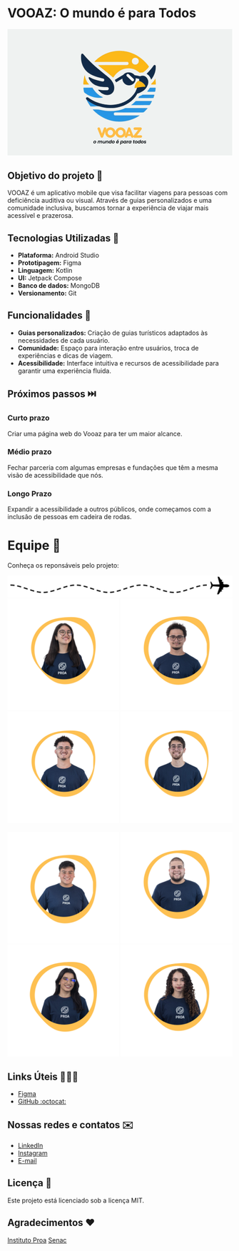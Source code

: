 # VOOAZ: O mundo é para Todos

![logo do vooaz](equipe/abertura.png)

## Objetivo do projeto :round_pushpin:

VOOAZ é um aplicativo mobile que visa facilitar viagens para pessoas com deficiência auditiva ou visual. Através de guias personalizados e uma comunidade inclusiva, buscamos tornar a experiência de viajar mais acessível e prazerosa.

## Tecnologias Utilizadas 📱

* **Plataforma:** Android Studio
* **Prototipagem:** Figma
* **Linguagem:** Kotlin
* **UI:** Jetpack Compose
* **Banco de dados:** MongoDB
* **Versionamento:** Git

## Funcionalidades 🤯

* **Guias personalizados:** Criação de guias turísticos adaptados às necessidades de cada usuário.
* **Comunidade:** Espaço para interação entre usuários, troca de experiências e dicas de viagem.
* **Acessibilidade:** Interface intuitiva e recursos de acessibilidade para garantir uma experiência fluida.

## Próximos passos ⏭️

### Curto prazo

Criar uma página web do Vooaz para ter um maior alcance.

### Médio prazo

Fechar parceria com algumas empresas e fundações que têm a mesma visão de acessibilidade que nós.

### Longo Prazo

Expandir a acessibilidade a outros públicos, onde começamos com a inclusão de pessoas em cadeira de rodas.

# Equipe 🚀

Conheça os reponsáveis pelo projeto:


<div style="text-align: center;">
  <img src="equipe/rota_avião.png" alt="Rota">
</div>

<div align="center">
	<a href="https://www.linkedin.com/in/heloisamendess/" target="_blank"><img src="equipe/Helo_final.png" alt='Heloisa Mendes' width="250px"></a>
  <a href="https://www.linkedin.com/in/danilo-alcantara-096094210/" target="_blank"><img src="equipe/Danilo_final.png" alt='Danilo Alcantara' width="250px"></a>
  <a href="https://www.linkedin.com/in/gustavo-cunha-aa9175239/" target="_blank"><img src="equipe/Gustavo_final.png" alt='Gustavo Cunha' width="250px"></a>
  <a href="https://www.linkedin.com/in/iury-sven-costa/" target="_blank"><img src="equipe/Iury_final.png" alt='Iury Sven' width="250px"></a>
	</div>
 <br>
	<div align="center">
	<a href="https://www.linkedin.com/in/celio-amorim/" target="_blank"><img src="equipe/Kawan_final.png" alt='Kawan Turchiai' width="250px"></a>
  <a href="https://www.linkedin.com/in/kawan-barbosa-turchiai-aa9a52202/" target="_blank"><img src="equipe/Celio_final.png" alt='Célio Amorim' width="250px"></a>
  <a href="https://www.linkedin.com/in/grazy-coliveira/" target="_blank"><img src="equipe/Grazi_final.png" alt='Grazielly Cavalcante' width="250px"></a>
  <a href="https://www.linkedin.com/in/mariana-paiva-013ba7287/" target="_blank"><img src="equipe/Mariana_final.png" alt='Mariana Paiva' width="250px"></a>
	</div>


## Links Úteis 👨🏻‍💻

* [Figma](https://www.figma.com/design/pfqkjOupa5jYwPoLVXwLpS/VOOAZ-DEMODAY)
* [GitHub :octocat:](https://github.com/heloomendess/Vooaz)

## Nossas redes e contatos ✉️

* [LinkedIn](https://www.linkedin.com/company/vooaz})
* [Instagram](https://www.instagram.com/vooaz_)
* [E-mail](mailto:vooaz.mpt@gmail.com)

## Licença 📖

Este projeto está licenciado sob a licença MIT.

## Agradecimentos ❤️

[Instituto Proa](https://www.instagram.com/instituto.proa/)
[Senac](https://www.instagram.com/senactito/)
